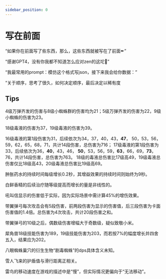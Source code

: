 ```yaml
---
sidebar_position: 0
---
```


# 写在前面

“如果你在前面写了些东西，那么，这些东西就被写在了前面✒”

“感谢GPT4，没有你我都不知道怎么应对zen的这坨💩”

“我最常用的prompt：模仿这个格式写json，接下来我会给你数据：”

“关于顺序，思考了很久，如何决定顺序，最后决定以稀有度

## Tips
4级万弹齐发的伤害与8级小蜘蛛群的伤害均为21；5级万弹齐发的伤害为22，9级小蜘蛛的伤害为23。

18级毒液的伤害为37，19级毒液的伤害为39。

16级毒液的第1段伤害为31，后续依次为34，37，40，43，**47**， 50，53，56，59，62，65，68，71，共计14段伤害，总伤害为716；
17级毒液的第1段伤害为33，后续依次为36，**40**，43，46， **50**，53，56，59，**63**，66，69，**73**，76，共计14段伤害，总伤害为763。
18级的毒液总伤害比17级高49，19级毒液总伤害仅比18级高43，20级毒液总伤害比19级高69。

肿胀药水的持续时间每级增长0.2秒，其增益效果的持续时间则始终为9秒。

白鲜香精的后续治疗随等级提高而增长的量是非线性的。

吼叫信显示的伤害低于实际，因为实际场景中需计算45%的增伤效果。

带翼弹弓每次攻击会有5段伤害，前两段伤害为显示的伤害值，后三段伤害为卡面伤害值的1.4倍。总伤害为4次攻击，共计20段伤害之和。

带翼弹弓的10级之后，偶数级伤害增幅大于奇数级，疑似致敬小米。

犀角兽18级技能伤害为189，19级技能伤害为203，而若按7%的幅度增长并四舍五入，结果应为202。

八眼蜘蛛巢穴的衍生生物“剧毒蜘蛛”的dps具体含义未知。

雪人飞来的护盾值与滑行距离正相关。

雷鸟的移动速度在游戏的描述中是“慢”，但实际情况更偏向于“无法移动”。
